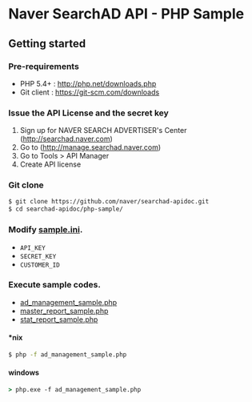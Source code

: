 # Naver SearchAD API - PHP Sample

## Getting started

### Pre-requirements

- PHP 5.4+ : http://php.net/downloads.php
- Git client : https://git-scm.com/downloads

### Issue the API License and the secret key

1. Sign up for NAVER SEARCH ADVERTISER's Center (http://searchad.naver.com)
2. Go to (http://manage.searchad.naver.com)
3. Go to Tools > API Manager
4. Create API license

### Git clone

```bash
$ git clone https://github.com/naver/searchad-apidoc.git
$ cd searchad-apidoc/php-sample/
```

### Modify [sample.ini](sample.ini).
- `API_KEY`
- `SECRET_KEY`
- `CUSTOMER_ID`

### Execute sample codes.
- [ad_management_sample.php](ad_management_sample.php)
- [master_report_sample.php](master_report_sample.php)
- [stat_report_sample.php](stat_report_sample.php)

#### *nix
```bash
$ php -f ad_management_sample.php
```

#### windows
```bat
> php.exe -f ad_management_sample.php
```
